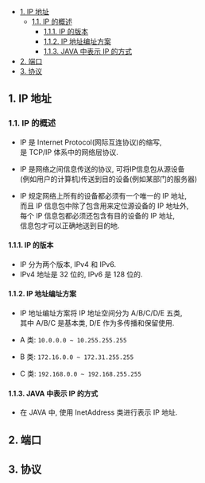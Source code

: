 <!-- TOC -->

- [1. IP 地址](#1-ip-地址)
  - [1.1. IP 的概述](#11-ip-的概述)
    - [1.1.1. IP 的版本](#111-ip-的版本)
    - [1.1.2. IP 地址编址方案](#112-ip-地址编址方案)
    - [1.1.3. JAVA 中表示 IP 的方式](#113-java-中表示-ip-的方式)
- [2. 端口](#2-端口)
- [3. 协议](#3-协议)

<!-- /TOC -->

## 1. IP 地址

### 1.1. IP 的概述
- IP 是 Internet Protocol(网际互连协议)的缩写,  
  是 TCP/IP 体系中的网络层协议.

- IP 是网络之间信息传送的协议, 可将IP信息包从源设备  
  (例如用户的计算机)传送到目的设备(例如某部门的服务器)

- IP 规定网络上所有的设备都必须有一个唯一的 IP 地址,  
  而且 IP 信息包中除了包含用来定位源设备的 IP 地址外,  
  每个 IP 信息包都必须还包含有目的设备的 IP 地址,  
  信息包才可以正确地送到目的地.

#### 1.1.1. IP 的版本
- IP 分为两个版本, IPv4 和 IPv6.
- IPv4 地址是 32 位的, IPv6 是 128 位的.

#### 1.1.2. IP 地址编址方案
- IP 地址编址方案将 IP 地址空间分为 A/B/C/D/E 五类,  
  其中 A/B/C 是基本类, D/E 作为多传播和保留使用.

- A 类: `10.0.0.0 ~ 10.255.255.255`
- B 类: `172.16.0.0 ~ 172.31.255.255`
- C 类: `192.168.0.0 ~ 192.168.255.255`

#### 1.1.3. JAVA 中表示 IP 的方式
- 在 JAVA 中, 使用 InetAddress 类进行表示 IP 地址.

## 2. 端口

## 3. 协议